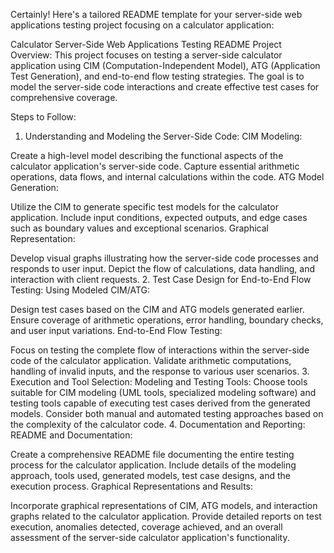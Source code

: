 
Certainly! Here's a tailored README template for your server-side web applications testing project focusing on a calculator application:

Calculator Server-Side Web Applications Testing README
Project Overview:
This project focuses on testing a server-side calculator application using CIM (Computation-Independent Model), ATG (Application Test Generation), and end-to-end flow testing strategies. The goal is to model the server-side code interactions and create effective test cases for comprehensive coverage.

Steps to Follow:
1. Understanding and Modeling the Server-Side Code:
CIM Modeling:

Create a high-level model describing the functional aspects of the calculator application's server-side code.
Capture essential arithmetic operations, data flows, and internal calculations within the code.
ATG Model Generation:

Utilize the CIM to generate specific test models for the calculator application.
Include input conditions, expected outputs, and edge cases such as boundary values and exceptional scenarios.
Graphical Representation:

Develop visual graphs illustrating how the server-side code processes and responds to user input.
Depict the flow of calculations, data handling, and interaction with client requests.
2. Test Case Design for End-to-End Flow Testing:
Using Modeled CIM/ATG:

Design test cases based on the CIM and ATG models generated earlier.
Ensure coverage of arithmetic operations, error handling, boundary checks, and user input variations.
End-to-End Flow Testing:

Focus on testing the complete flow of interactions within the server-side code of the calculator application.
Validate arithmetic computations, handling of invalid inputs, and the response to various user scenarios.
3. Execution and Tool Selection:
Modeling and Testing Tools:
Choose tools suitable for CIM modeling (UML tools, specialized modeling software) and testing tools capable of executing test cases derived from the generated models.
Consider both manual and automated testing approaches based on the complexity of the calculator code.
4. Documentation and Reporting:
README and Documentation:

Create a comprehensive README file documenting the entire testing process for the calculator application.
Include details of the modeling approach, tools used, generated models, test case designs, and the execution process.
Graphical Representations and Results:

Incorporate graphical representations of CIM, ATG models, and interaction graphs related to the calculator application.
Provide detailed reports on test execution, anomalies detected, coverage achieved, and an overall assessment of the server-side calculator application's functionality.